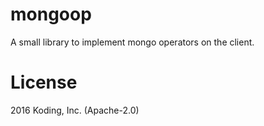 # mongoop

A small library to implement mongo operators on the client.

# License

2016 Koding, Inc. (Apache-2.0)
